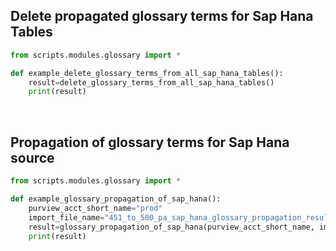## Delete propagated glossary terms for Sap Hana Tables 

```python
from scripts.modules.glossary import *

def example_delete_glossary_terms_from_all_sap_hana_tables():
    result=delete_glossary_terms_from_all_sap_hana_tables()
    print(result)

```
<br />

## Propagation of glossary terms for Sap Hana source 

```python
from scripts.modules.glossary import *

def example_glossary_propagation_of_sap_hana():
    purview_acct_short_name="prod"
    import_file_name="451_to_500_pa_sap_hana_glossary_propagation_results.txt"
    result=glossary_propagation_of_sap_hana(purview_acct_short_name, import_file_name)
    print(result)

```
<br />